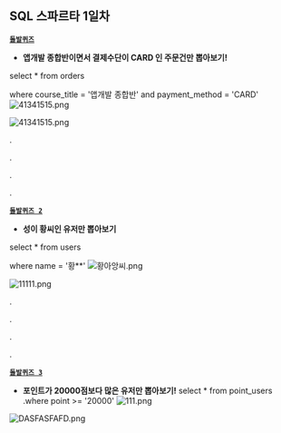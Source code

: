 ## SQL 스파르타 1일차


[**`돌발퀴즈`**](예제코드)
- **앱개발 종합반이면서 결제수단이 CARD 인 주문건만 뽑아보기!** 

select * from orders

where course_title = '앱개발 종합반' and payment_method = 'CARD'
![41341515.png](attachment:1c1e8659-e54b-4ef1-bda9-4b814b4a24b9.png)

![41341515.png](attachment:5805adf7-39fa-4f7e-bdd7-6436b69d669e.png)










.

.

.

.

[**`돌발퀴즈 2`**](예제코드)


- **성이 황씨인 유저만 뽑아보기** 

select * from users

where name = '황**'
![황아앙씨.png](attachment:bec8effd-f396-42e7-a22f-e7b411a8ce47.png)

![11111.png](attachment:19f79d3b-2a03-4c42-a85d-fdb52b6fb091.png)

.

.

.

.

[**`돌발퀴즈 3`**](예제코드)


- **포인트가 20000점보다 많은 유저만 뽑아보기!** 
select * from point_users 
.where point >= '20000'
![111.png](attachment:426a063e-5db2-4f60-bfe6-e1eae5248a0d.png)

![DASFASFAFD.png](attachment:a1e50873-d12b-4918-a880-5b3802eee519.png)


```python

```
